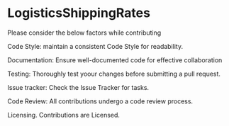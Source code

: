 # LogisticsShippingRates

Please consider the below factors while contributing

Code Style:
maintain a consistent Code Style for readability.

Documentation:
Ensure well-documented code for effective collaboration

Testing:
Thoroughly test yoour changes before submitting a pull request.

Issue tracker:
Check the Issue Tracker for tasks.

Code Review:
All contributions undergo a code review process.

Licensing.
Contributions are Licensed.
